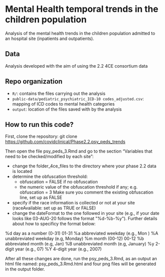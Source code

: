 # Mental Health temporal trends in the children population
Analysis of the mental health trends in the children population admitted to an hospital site (inpatients and outpatients).

## Data
Analysis developed with the aim of using the 2.2 4CE consortium data

## Repo organization
- `R/`: contains the files carrying out the analysis
- `public-data/pediatric_psychiatric_ICD-10 codes_adjusted.csv`: mapping of ICD codes to mental health categories
- `output`: location of the files saved with by the analysis 

## How to run this code?
First, clone the repository: git clone https://github.com/covidclinical/Phase2.2.psy_peds_trends

Then open the file psy_peds_3.Rmd and go to the section “Variables that need to be checked/modified by each site”:
- change the folder_4ce_files to the directory where your phase 2.2 data is located
- determine the obfuscation threshold: 
    - obfuscation = FALSE if no obfuscation
    - the numeric value of the obfuscation threshold if any; e.g. obfuscation = 3
    Make sure you comment the existing obfuscation line, set up as FALSE
- specify if the race information is collected or not at your site (raceAvailable: set up as TRUE or FALSE)
- change the dateFormat to the one followed in your site (e.g., if your date looks like 03-AUG-20 follows the format "%d-%b-%y"). Further details about how to specificy the format below:

%d day as a number (0-31)	01-31
%a abbreviated weekday (e.g., Mon )
%A unabbreviated weekday (e.g, Monday)
%m	month (00-12)	00-12
%b abbreviated month (e.g, Jan)
%B unabbreviated month (e.g, January)
%y 2-digit year (e.g., 07)
%Y 4-digit year (e.g., 2007)


After all these changes are done, run the psy_peds_3.Rmd, as an output an html file named: psy_peds_3.Rmd.html and four png files will be generated in the output folder. 
